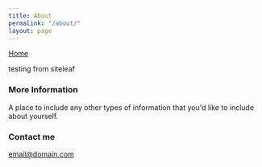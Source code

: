 ```yaml
---
title: About
permalink: "/about/"
layout: page
---
```


[Home](https://jlevyd15.github.io/jlevyd15/home/)

testing from siteleaf

### More Information

A place to include any other types of information that you'd like to include about yourself.

### Contact me

[email@domain.com](mailto:email@domain.com)